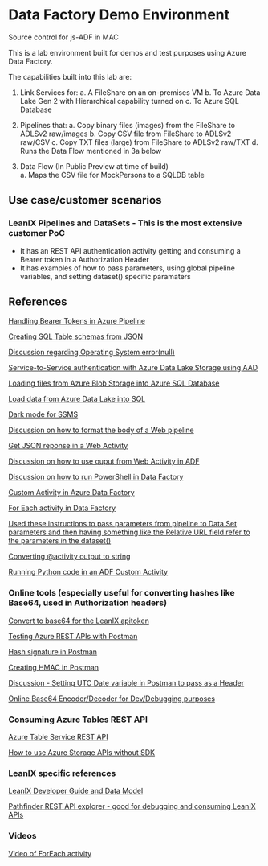 # Data Factory Demo Environment
Source control for js-ADF in MAC

This is a lab environment built for demos and test purposes using Azure Data Factory.

The capabilities built into this lab are:

1) Link Services for:
  a. A FileShare on an on-premises VM
  b. To Azure Data Lake Gen 2 with Hierarchical capability turned on
  c. To Azure SQL Database
  
2) Pipelines that:
  a. Copy binary files (images) from the FileShare to ADLSv2 raw/images
  b. Copy CSV file from FileShare to ADLSv2 raw/CSV
  c. Copy TXT files (large) from FileShare to ADLSv2 raw/TXT
  d. Runs the Data Flow mentioned in 3a below
  
3) Data Flow (In Public Preview at time of build)<br>
  a. Maps the CSV file for MockPersons to a SQLDB table
  
## Use case/customer scenarios

### LeanIX Pipelines and DataSets - This is the most extensive customer PoC
* It has an REST API authentication activity getting and consuming a Bearer token in a Authorization Header
* It has examples of how to pass parameters, using global pipeline variables, and setting dataset() specific paramaters
  
## References

[Handling Bearer Tokens in Azure Pipeline](https://stackoverflow.com/questions/53859600/handling-bearer-tokens-in-azure-pipeline-for-http-objects)

[Creating SQL Table schemas from JSON](https://bertwagner.com/2018/05/22/converting-json-to-sql-server-create-table-statements/)

[Discussion regarding Operating System error(null)](https://stackoverflow.com/questions/46959338/error-executing-openrowset-bulk-azure-sql-database)

[Service-to-Service authentication with Azure Data Lake Storage using AAD](https://docs.microsoft.com/en-us/azure/data-lake-store/data-lake-store-service-to-service-authenticate-using-active-directory)

[Loading files from Azure Blob Storage into Azure SQL Database](https://blogs.msdn.microsoft.com/sqlserverstorageengine/2017/02/23/loading-files-from-azure-blob-storage-into-azure-sql-database/)

[Load data from Azure Data Lake into SQL](https://docs.microsoft.com/en-us/azure/sql-data-warehouse/sql-data-warehouse-load-from-azure-data-lake-store)

[Dark mode for SSMS](https://www.sqlshack.com/setting-up-the-dark-theme-in-sql-server-management-studio/)

[Discussion on how to format the body of a Web pipeline](https://social.msdn.microsoft.com/Forums/azure/en-US/c826f2a8-fa23-4513-bf72-51c97f36b407/the-format-of-body-for-a-post-request-in-web-activity-in-azure-data-factory)

[Get JSON reponse in a Web Activity](https://feedback.azure.com/forums/270578-data-factory/suggestions/34190236-get-the-json-response-in-a-web-activity)

[Discussion on how to use ouput from Web Activity in ADF](https://stackoverflow.com/questions/49693338/use-output-from-web-activity-call-as-variable)

[Discussion on how to run PowerShell in Data Factory](https://stackoverflow.com/questions/52721399/how-to-run-powershell-from-azure-data-factory)

[Custom Activity in Azure Data Factory](https://docs.microsoft.com/en-us/azure/data-factory/transform-data-using-dotnet-custom-activity)

[For Each activity in Data Factory](https://docs.microsoft.com/en-us/azure/data-factory/control-flow-for-each-activity)

[Used these instructions to pass parameters from pipeline to Data Set parameters and then having something like the Relative URL field refer to the parameters in the dataset()](https://blog.pragmaticworks.com/azure-data-factory-v2-parameter-passing)

[Converting @activity output to string](https://stackoverflow.com/questions/49693338/use-output-from-web-activity-call-as-variable)

[Running Python code in an ADF Custom Activity](https://stackoverflow.com/questions/48316458/azure-data-factory-python-custom-activity)

### Online tools (especially useful for converting hashes like Base64, used in Authorization headers)

[Convert to base64 for the LeanIX apitoken](https://www.base64encode.org/)

[Testing Azure REST APIs with Postman](https://www.youtube.com/watch?v=ujzrq8Fg9Gc)

[Hash signature in Postman](https://stackoverflow.com/questions/52974244/concatenate-hex-256sha-hash-a-signature)

[Creating HMAC in Postman](https://gauravds.blogspot.com/2016/06/creating-hmac-in-postman-using-cryptojs.html)

[Discussion - Setting UTC Date variable in Postman to pass as a Header](https://gist.github.com/lsloan/8b986e4ac194dc01de35c017f355e455)

[Online Base64 Encoder/Decoder for Dev/Debugging purposes](https://www.base64converter.com/)

### Consuming Azure Tables REST API

[Azure Table Service REST API](https://docs.microsoft.com/en-us/rest/api/storageservices/table-service-rest-api)

[How to use Azure Storage APIs without SDK](https://tsmatz.wordpress.com/2016/07/06/how-to-get-azure-storage-rest-api-authorization-header/)

### LeanIX specific references

[LeanIX Developer Guide and Data Model](https://dev.leanix.net/docs/data-model)

[Pathfinder REST API explorer - good for debugging and consuming LeanIX APIs](https://hawaii.leanix.net/services/pathfinder/v1/docs/#!/factSheets/getFactSheetRelations)

### Videos

[Video of ForEach activity](https://www.youtube.com/watch?v=P9uk-q-N8a4&t=277s)


